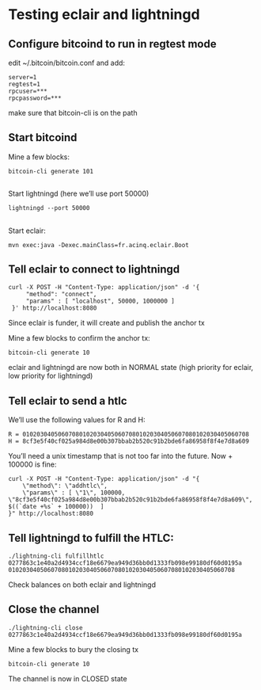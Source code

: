 # Testing eclair and lightningd

## Configure bitcoind to run in regtest mode
edit ~/.bitcoin/bitcoin.conf and add:
```shell
server=1
regtest=1
rpcuser=***
rpcpassword=***
```

make sure that bitcoin-cli is on the path

## Start bitcoind
Mine a few blocks:
```shell
bitcoin-cli generate 101
```
##
Start lightningd (here we’ll use port 50000)
```shell
lightningd --port 50000
```
##
Start eclair:
```shell
mvn exec:java -Dexec.mainClass=fr.acinq.eclair.Boot
```
## Tell eclair to connect to lightningd

```shell
curl -X POST -H "Content-Type: application/json" -d '{
     "method": "connect",
     "params" : [ "localhost", 50000, 1000000 ]
 }' http://localhost:8080
```
Since eclair is funder, it will create and publish the anchor tx

Mine a few blocks to confirm the anchor tx:
```shell
bitcoin-cli generate 10
```
eclair and lightningd are now both in NORMAL state (high priority for eclair, low priority for lightningd)

## Tell eclair to send a htlc
We’ll use the following values for R and H:
```
R = 0102030405060708010203040506070801020304050607080102030405060708
H = 8cf3e5f40cf025a984d8e00b307bbab2b520c91b2bde6fa86958f8f4e7d8a609
```

You’ll need a unix timestamp that is not too far into the future. Now + 100000 is fine:
```shell
curl -X POST -H "Content-Type: application/json" -d "{
    \"method\": \"addhtlc\",
    \"params\" : [ \"1\", 100000, \"8cf3e5f40cf025a984d8e00b307bbab2b520c91b2bde6fa86958f8f4e7d8a609\", $((`date +%s` + 100000))  ]
}" http://localhost:8080
```

## Tell lightningd to fulfill the HTLC:
```shell
./lightning-cli fulfillhtlc 0277863c1e40a2d4934ccf18e6679ea949d36bb0d1333fb098e99180df60d0195a 0102030405060708010203040506070801020304050607080102030405060708
```
Check balances on both eclair and lightningd

## Close the channel
```shell
./lightning-cli close 0277863c1e40a2d4934ccf18e6679ea949d36bb0d1333fb098e99180df60d0195a
```
Mine a few blocks to bury the closing tx
```shell
bitcoin-cli generate 10
```
The channel is now in CLOSED state






